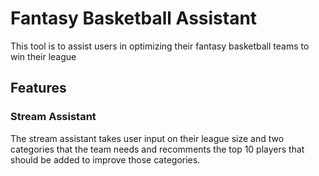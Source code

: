 # Fantasy Basketball Assistant

This tool is to assist users in optimizing their fantasy basketball teams to win their league

## Features

### Stream Assistant
The stream assistant takes user input on their league size and two categories that the team needs and recomments the top 10 players that should be added to improve those categories.

